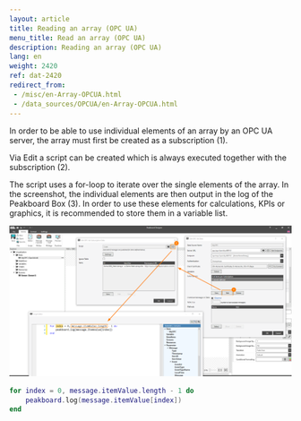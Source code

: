 ```yaml
---
layout: article
title: Reading an array (OPC UA)
menu_title: Read an array (OPC UA)
description: Reading an array (OPC UA)
lang: en
weight: 2420
ref: dat-2420
redirect_from: 
 - /misc/en-Array-OPCUA.html
 - /data_sources/OPCUA/en-Array-OPCUA.html
---
```


In order to be able to use individual elements of an array by an OPC UA server, the array must first be created as a subscription (1).

Via Edit a script can be created which is always executed together with the subscription (2).

The script uses a for-loop to iterate over the single elements of the array.
In the screenshot, the individual elements are then output in the log of the Peakboard Box (3).
In order to use these elements for calculations, KPIs or graphics, it is recommended to store them in a variable list.

![img01](/assets/images/misc/ArrayOPCUA/img01.png)

```lua
for index = 0, message.itemValue.length - 1 do
	peakboard.log(message.itemValue[index])
end
```
